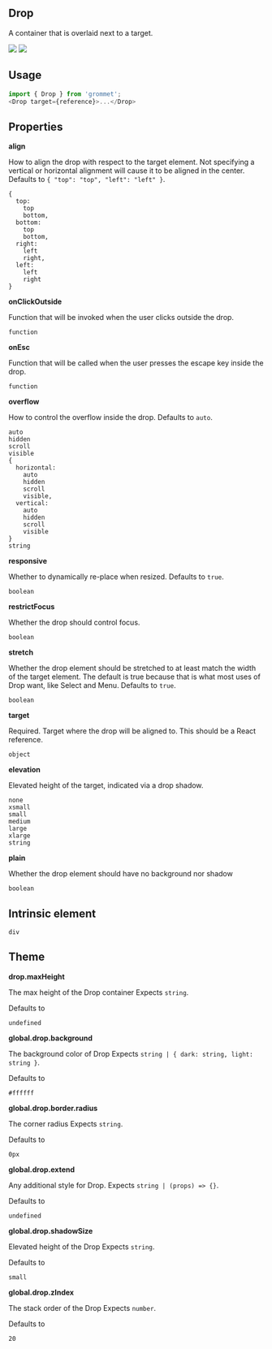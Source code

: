 ## Drop
A container that is overlaid next to a target.

[![](https://cdn-images-1.medium.com/fit/c/120/120/1*TD1P0HtIH9zF0UEH28zYtw.png)](https://storybook.grommet.io/?selectedKind=Drop&full=0&addons=0&stories=1&panelRight=0) [![](https://codesandbox.io/static/img/play-codesandbox.svg)](https://codesandbox.io/s/github/grommet/grommet-sandbox?initialpath=/drop&module=%2Fsrc%2FDrop.js)
## Usage

```javascript
import { Drop } from 'grommet';
<Drop target={reference}>...</Drop>
```

## Properties

**align**

How to align the drop with respect to the target element. Not 
        specifying a vertical or horizontal alignment will cause it to be 
        aligned in the center. Defaults to `{
  "top": "top",
  "left": "left"
}`.

```
{
  top: 
    top
    bottom,
  bottom: 
    top
    bottom,
  right: 
    left
    right,
  left: 
    left
    right
}
```

**onClickOutside**

Function that will be invoked when the user clicks outside the drop.

```
function
```

**onEsc**

Function that will be called when the user presses the escape key inside
       the drop.

```
function
```

**overflow**

How to control the overflow inside the drop. Defaults to `auto`.

```
auto
hidden
scroll
visible
{
  horizontal: 
    auto
    hidden
    scroll
    visible,
  vertical: 
    auto
    hidden
    scroll
    visible
}
string
```

**responsive**

Whether to dynamically re-place when resized. Defaults to `true`.

```
boolean
```

**restrictFocus**

Whether the drop should control focus.

```
boolean
```

**stretch**

Whether the drop element should be stretched to at least match the
      width of the target element. The default is true because
      that is what most uses of Drop want, like Select and Menu. Defaults to `true`.

```
boolean
```

**target**

Required. Target where the drop will be aligned to. This should be a React 
      reference.

```
object
```

**elevation**

Elevated height of the target, indicated via a drop shadow.

```
none
xsmall
small
medium
large
xlarge
string
```

**plain**

Whether the drop element should have no background nor shadow

```
boolean
```
  
## Intrinsic element

```
div
```
## Theme
  
**drop.maxHeight**

The max height of the Drop container Expects `string`.

Defaults to

```
undefined
```

**global.drop.background**

The background color of Drop Expects `string | { dark: string, light: string }`.

Defaults to

```
#ffffff
```

**global.drop.border.radius**

The corner radius Expects `string`.

Defaults to

```
0px
```

**global.drop.extend**

Any additional style for Drop. Expects `string | (props) => {}`.

Defaults to

```
undefined
```

**global.drop.shadowSize**

Elevated height of the Drop Expects `string`.

Defaults to

```
small
```

**global.drop.zIndex**

The stack order of the Drop Expects `number`.

Defaults to

```
20
```
